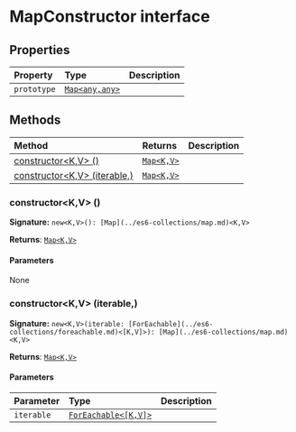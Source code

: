 # MapConstructor interface










## Properties

| Property	   | Type	| Description|
|:-------------|:-------|:-----------|
|`prototype`      | [`Map<any,any>`](../es6-collections/map.md) |  |




## Methods

| Method	   |  Returns	| Description|
|:-------------|:-------|:-----------|
|[constructor<K,V> ()](#constructor<kv>-)      | [`Map<K,V>`](../es6-collections/map.md) |  |
|[constructor<K,V> (iterable,)](#constructor<kv>-iterable)      | [`Map<K,V>`](../es6-collections/map.md) |  |




### constructor<K,V> ()



**Signature:** ``new<K,V>(): [Map](../es6-collections/map.md)<K,V>``

**Returns**: [`Map<K,V>`](../es6-collections/map.md)



#### Parameters
None


### constructor<K,V> (iterable,)



**Signature:** ``new<K,V>(iterable: [ForEachable](../es6-collections/foreachable.md)<[K,V]>): [Map](../es6-collections/map.md)<K,V>``

**Returns**: [`Map<K,V>`](../es6-collections/map.md)



#### Parameters


| Parameter	   | Type    | Description |
|:-------------|:---------------|:------------|
| `iterable`    | [`ForEachable<[K,V]>`](../es6-collections/foreachable.md) |  |


